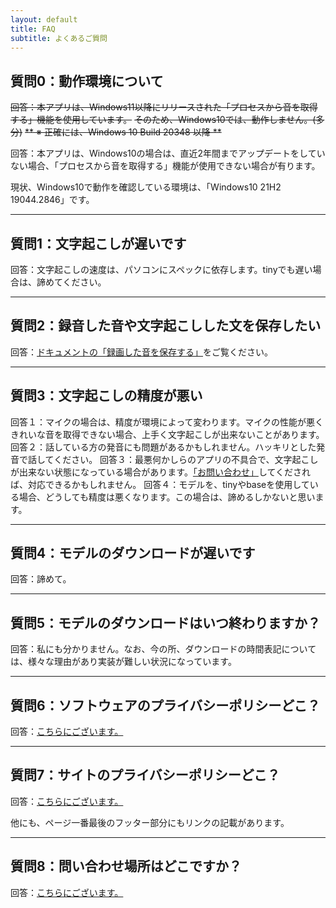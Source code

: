 ```yaml
--- 
layout: default
title: FAQ
subtitle: よくあるご質問
---
```


## 質問0：動作環境について

~~回答：本アプリは、Windows11以降にリリースされた「プロセスから音を取得する」機能を使用しています。~~
~~そのため、Windows10では、動作しません。(多分)~~
~~** ※ 正確には、Windows 10 Build 20348 以降 **~~

回答：本アプリは、Windows10の場合は、直近2年間までアップデートをしていない場合、「プロセスから音を取得する」機能が使用できない場合が有ります。

現状、Windows10で動作を確認している環境は、「Windows10 21H2 19044.2846」です。

---

## 質問1：文字起こしが遅いです

回答：文字起こしの速度は、パソコンにスペックに依存します。tinyでも遅い場合は、諦めてください。

---

## 質問2：録音した音や文字起こしした文を保存したい

回答：[ドキュメントの「録画した音を保存する」](/docs/#%E9%8C%B2%E7%94%BB%E3%81%97%E3%81%9F%E9%9F%B3%E3%82%92%E4%BF%9D%E5%AD%98%E3%81%99%E3%82%8B)をご覧ください。

---

## 質問3：文字起こしの精度が悪い

回答１：マイクの場合は、精度が環境によって変わります。マイクの性能が悪くきれいな音を取得できない場合、上手く文字起こしが出来ないことがあります。
回答２：話している方の発音にも問題があるかもしれません。ハッキリとした発音で話してください。
回答３：最悪何かしらのアプリの不具合で、文字起こしが出来ない状態になっている場合があります。[「お問い合わせ」](/Contact/)してくだされば、対応できるかもしれません。
回答４：モデルを、tinyやbaseを使用している場合、どうしても精度は悪くなります。この場合は、諦めるしかないと思います。

---

## 質問4：モデルのダウンロードが遅いです

回答：諦めて。

---

## 質問5：モデルのダウンロードはいつ終わりますか？

回答：私にも分かりません。なお、今の所、ダウンロードの時間表記については、様々な理由があり実装が難しい状況になっています。

---

## 質問6：ソフトウェアのプライバシーポリシーどこ？

回答：[こちらにございます。](/lincense/privacy)

---

## 質問7：サイトのプライバシーポリシーどこ？

回答：[こちらにございます。](/lincense/site_privacy)

他にも、ページ一番最後のフッター部分にもリンクの記載があります。

---

## 質問8：問い合わせ場所はどこですか？

回答：[こちらにございます。](/Contact/)

